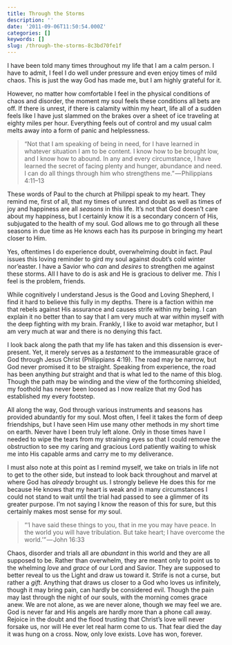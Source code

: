 ```yaml
---
title: Through the Storms
description: ''
date: '2011-09-06T11:50:54.000Z'
categories: []
keywords: []
slug: /through-the-storms-8c3bd70fe1f
---
```


I have been told many times throughout my life that I am a calm person. I have to admit, I feel I do well under pressure and even enjoy times of mild chaos. This is just the way God has made me, but I am highly grateful for it.

However, no matter how comfortable I feel in the physical conditions of chaos and disorder, the moment my soul feels these conditions all bets are off. If there is unrest, if there is calamity within my heart, life all of a sudden feels like I have just slammed on the brakes over a sheet of ice traveling at eighty miles per hour. Everything feels out of control and my usual calm melts away into a form of panic and helplessness.

> “Not that I am speaking of being in need, for I have learned in whatever situation I am to be content. I know how to be brought low, and I know how to abound. In any and every circumstance, I have learned the secret of facing plenty and hunger, abundance and need. I can do all things through him who strengthens me.” — Philippians 4:11–13

These words of Paul to the church at Philippi speak to my heart. They remind me, first of all, that my times of unrest and doubt as well as times of joy and happiness are all _seasons_ in this life. It’s not that God doesn’t care about my happiness, but I certainly know it is a secondary concern of His, subjugated to the health of my soul. God allows me to go through all these seasons in due time as He knows each has its purpose in bringing my heart closer to Him.

Yes, oftentimes I do experience doubt, overwhelming doubt in fact. Paul issues this loving reminder to gird my soul against doubt’s cold winter nor’easter. I have a Savior who _can_ and _desires_ to strengthen me against these storms. All I have to do is ask and He is gracious to deliver me. _This_ I feel is the problem, friends.

While cognitively I understand Jesus is the Good and Loving Shepherd, I find it hard to believe this fully in my depths. There is a faction within me that rebels against His assurance and causes strife within my being. I can explain it no better than to say that I am very much at war within myself with the deep fighting with my brain. Frankly, I like to avoid war metaphor, but I am very much at war and there is no denying this fact.

I look back along the path that my life has taken and this dissension is ever-present. Yet, it merely serves as a _testament_ to the immeasurable grace of God through Jesus Christ (Philippians 4:19). The road may be narrow, but God never promised it to be straight. Speaking from experience, the road has been anything _but_ straight and that is what led to the name of this blog. Though the path may be winding and the view of the forthcoming shielded, my foothold has never been loosed as I now realize that my God has established my every footstep.

All along the way, God through various instruments and seasons has provided abundantly for my soul. Most often, I feel it takes the form of deep friendships, but I have seen Him use many other methods in my short time on earth. Never have I been truly left alone. Only in those times have I needed to wipe the tears from my straining eyes so that I could remove the obstruction to see my caring and gracious Lord patiently waiting to whisk me into His capable arms and carry me to my deliverance.

I must also note at this point as I remind myself, we take on trials in life not to get to the other side, but instead to look back throughout and marvel at where God has _already_ brought us. I strongly believe He does this for me because He knows that my heart is weak and in many circumstances I could not stand to wait until the trial had passed to see a glimmer of its greater purpose. I’m not saying I know the reason of this for sure, but this certainly makes most sense for _my_ soul.

> “‘I have said these things to you, that in me you may have peace. In the world you will have tribulation. But take heart; I have overcome the world.’” — John 16:33

Chaos, disorder and trials all are _abundant_ in this world and they are all supposed to be. Rather than overwhelm, they are meant only to point us to the whelming _love_ and _grace_ of our Lord and Savior. They are supposed to better reveal to us the Light and draw us toward it. Strife is not a curse, but rather a _gift_. Anything that draws us closer to a God who loves us infinitely, though it may bring pain, can hardly be considered evil. Though the pain may last through the night of our souls, with the morning comes grace anew. We are not alone, as we are never alone, though we may feel we are. God is never far and His angels are hardly more than a phone call away. Rejoice in the doubt and the flood trusting that Christ’s love will never forsake us, nor will He ever let real harm come to us. That fear died the day it was hung on a cross. Now, only love exists. Love has won, forever.